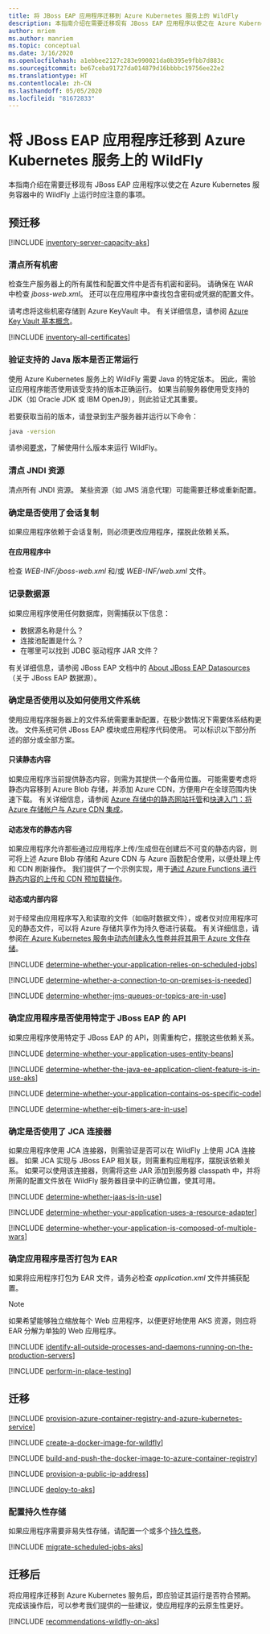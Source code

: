 ```yaml
---
title: 将 JBoss EAP 应用程序迁移到 Azure Kubernetes 服务上的 WildFly
description: 本指南介绍在需要迁移现有 JBoss EAP 应用程序以使之在 Azure Kubernetes 服务容器中的 WildFly 上运行时应注意的事项。
author: mriem
ms.author: manriem
ms.topic: conceptual
ms.date: 3/16/2020
ms.openlocfilehash: a1ebbee2127c283e990021da0b395e9fbb7d883c
ms.sourcegitcommit: be67ceba91727da014879d16bbbbc19756ee22e2
ms.translationtype: HT
ms.contentlocale: zh-CN
ms.lasthandoff: 05/05/2020
ms.locfileid: "81672833"
---
```

# <a name="migrate-jboss-eap-applications-to-wildfly-on-azure-kubernetes-service"></a>将 JBoss EAP 应用程序迁移到 Azure Kubernetes 服务上的 WildFly

本指南介绍在需要迁移现有 JBoss EAP 应用程序以使之在 Azure Kubernetes 服务容器中的 WildFly 上运行时应注意的事项。

## <a name="pre-migration"></a>预迁移

[!INCLUDE [inventory-server-capacity-aks](includes/inventory-server-capacity-aks.md)]

### <a name="inventory-all-secrets"></a>清点所有机密

检查生产服务器上的所有属性和配置文件中是否有机密和密码。 请确保在 WAR 中检查 *jboss-web.xml*。 还可以在应用程序中查找包含密码或凭据的配置文件。

请考虑将这些机密存储到 Azure KeyVault 中。 有关详细信息，请参阅 [Azure Key Vault 基本概念](/azure/key-vault/basic-concepts)。

[!INCLUDE [inventory-all-certificates](includes/inventory-all-certificates.md)]

### <a name="validate-that-the-supported-java-version-works-correctly"></a>验证支持的 Java 版本是否正常运行

使用 Azure Kubernetes 服务上的 WildFly 需要 Java 的特定版本。 因此，需验证应用程序能否使用该受支持的版本正确运行。 如果当前服务器使用受支持的 JDK（如 Oracle JDK 或 IBM OpenJ9），则此验证尤其重要。

若要获取当前的版本，请登录到生产服务器并运行以下命令：

```bash
java -version
```

请参阅[要求](http://docs.wildfly.org/19/Getting_Started_Guide.html#requirements)，了解使用什么版本来运行 WildFly。

### <a name="inventory-jndi-resources"></a>清点 JNDI 资源

清点所有 JNDI 资源。 某些资源（如 JMS 消息代理）可能需要迁移或重新配置。

### <a name="determine-whether-session-replication-is-used"></a>确定是否使用了会话复制

如果应用程序依赖于会话复制，则必须更改应用程序，摆脱此依赖关系。

#### <a name="inside-your-application"></a>在应用程序中

检查 *WEB-INF/jboss-web.xml* 和/或 *WEB-INF/web.xml* 文件。

### <a name="document-datasources"></a>记录数据源

如果应用程序使用任何数据库，则需捕获以下信息：

* 数据源名称是什么？
* 连接池配置是什么？
* 在哪里可以找到 JDBC 驱动程序 JAR 文件？

有关详细信息，请参阅 JBoss EAP 文档中的 [About JBoss EAP Datasources](https://access.redhat.com/documentation/en-us/red_hat_jboss_enterprise_application_platform/7.3/html/configuration_guide/datasource_management)（关于 JBoss EAP 数据源）。

### <a name="determine-whether-and-how-the-file-system-is-used"></a>确定是否使用以及如何使用文件系统

使用应用程序服务器上的文件系统需要重新配置，在极少数情况下需要体系结构更改。 文件系统可供 JBoss EAP 模块或应用程序代码使用。 可以标识以下部分所述的部分或全部方案。

#### <a name="read-only-static-content"></a>只读静态内容

如果应用程序当前提供静态内容，则需为其提供一个备用位置。 可能需要考虑将静态内容移到 Azure Blob 存储，并添加 Azure CDN，方便用户在全球范围内快速下载。 有关详细信息，请参阅 [Azure 存储中的静态网站托管](/azure/storage/blobs/storage-blob-static-website)和[快速入门：将 Azure 存储帐户与 Azure CDN 集成](/azure/cdn/cdn-create-a-storage-account-with-cdn)。

#### <a name="dynamically-published-static-content"></a>动态发布的静态内容

如果应用程序允许那些通过应用程序上传/生成但在创建后不可变的静态内容，则可将上述 Azure Blob 存储和 Azure CDN 与 Azure 函数配合使用，以便处理上传和 CDN 刷新操作。 我们提供了一个示例实现，用于[通过 Azure Functions 进行静态内容的上传和 CDN 预加载操作](https://github.com/Azure-Samples/functions-java-push-static-contents-to-cdn)。

#### <a name="dynamic-or-internal-content"></a>动态或内部内容

对于经常由应用程序写入和读取的文件（如临时数据文件），或者仅对应用程序可见的静态文件，可以将 Azure 存储共享作为持久卷进行装载。 有关详细信息，请参阅[在 Azure Kubernetes 服务中动态创建永久性卷并将其用于 Azure 文件存储](/azure/aks/azure-files-dynamic-pv)。

[!INCLUDE [determine-whether-your-application-relies-on-scheduled-jobs](includes/determine-whether-your-application-relies-on-scheduled-jobs.md)]

[!INCLUDE [determine-whether-a-connection-to-on-premises-is-needed](includes/determine-whether-a-connection-to-on-premises-is-needed.md)]

[!INCLUDE [determine-whether-jms-queues-or-topics-are-in-use](includes/determine-whether-jms-queues-or-topics-are-in-use.md)]

### <a name="determine-whether-your-application-uses-jboss-eap-specific-apis"></a>确定应用程序是否使用特定于 JBoss EAP 的 API

如果应用程序使用特定于 JBoss EAP 的 API，则需重构它，摆脱这些依赖关系。

[!INCLUDE [determine-whether-your-application-uses-entity-beans](includes/determine-whether-your-application-uses-entity-beans.md)]

[!INCLUDE [determine-whether-the-java-ee-application-client-feature-is-in-use-aks](includes/determine-whether-the-java-ee-application-client-feature-is-in-use-aks.md)]

[!INCLUDE [determine-whether-your-application-contains-os-specific-code](includes/determine-whether-your-application-contains-os-specific-code.md)]

[!INCLUDE [determine-whether-ejb-timers-are-in-use](includes/determine-whether-ejb-timers-are-in-use.md)]

### <a name="determine-whether-jca-connectors-are-in-use"></a>确定是否使用了 JCA 连接器

如果应用程序使用 JCA 连接器，则需验证是否可以在 WildFly 上使用 JCA 连接器。 如果 JCA 实现与 JBoss EAP 相关联，则需重构应用程序，摆脱该依赖关系。 如果可以使用该连接器，则需将这些 JAR 添加到服务器 classpath 中，并将所需的配置文件放在 WildFly 服务器目录中的正确位置，使其可用。

[!INCLUDE [determine-whether-jaas-is-in-use](includes/determine-whether-jaas-is-in-use.md)]

[!INCLUDE [determine-whether-your-application-uses-a-resource-adapter](includes/determine-whether-your-application-uses-a-resource-adapter.md)]

[!INCLUDE [determine-whether-your-application-is-composed-of-multiple-wars](includes/determine-whether-your-application-is-composed-of-multiple-wars.md)]

### <a name="determine-whether-your-application-is-packaged-as-an-ear"></a>确定应用程序是否打包为 EAR

如果将应用程序打包为 EAR 文件，请务必检查 *application.xml* 文件并捕获配置。

> [!NOTE]
> 如果希望能够独立缩放每个 Web 应用程序，以便更好地使用 AKS 资源，则应将 EAR 分解为单独的 Web 应用程序。

[!INCLUDE [identify-all-outside-processes-and-daemons-running-on-the-production-servers](includes/identify-all-outside-processes-and-daemons-running-on-the-production-servers.md)]

[!INCLUDE [perform-in-place-testing](includes/perform-in-place-testing.md)]

## <a name="migration"></a>迁移

[!INCLUDE [provision-azure-container-registry-and-azure-kubernetes-service](includes/provision-azure-container-registry-and-azure-kubernetes-service.md)]

[!INCLUDE [create-a-docker-image-for-wildfly](includes/create-a-docker-image-for-wildfly.md)]

[!INCLUDE [build-and-push-the-docker-image-to-azure-container-registry](includes/build-and-push-the-docker-image-to-azure-container-registry.md)]

[!INCLUDE [provision-a-public-ip-address](includes/provision-a-public-ip-address.md)]

[!INCLUDE [deploy-to-aks](includes/deploy-to-aks.md)]

### <a name="configure-persistent-storage"></a>配置持久性存储

如果应用程序需要非易失性存储，请配置一个或多个[持久性卷](/azure/aks/azure-disks-dynamic-pv)。

[!INCLUDE [migrate-scheduled-jobs-aks](includes/migrate-scheduled-jobs-aks.md)]

## <a name="post-migration"></a>迁移后

将应用程序迁移到 Azure Kubernetes 服务后，即应验证其运行是否符合预期。 完成该操作后，可以参考我们提供的一些建议，使应用程序的云原生性更好。

[!INCLUDE [recommendations-wildfly-on-aks](includes/recommendations-wildfly-on-aks.md)]
